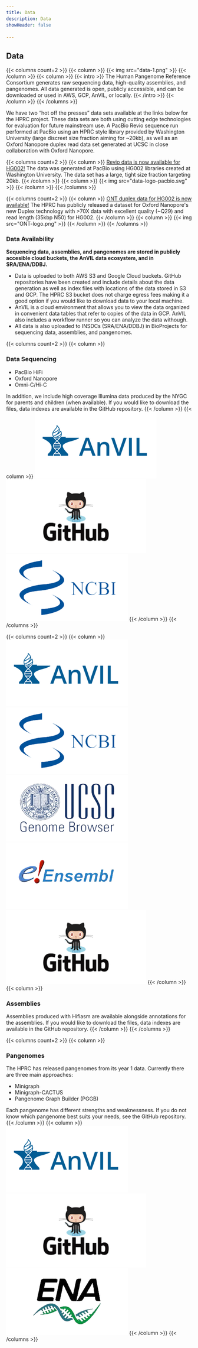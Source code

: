 ```yaml
---
title: Data
description: Data
showHeader: false

---
```


## Data

{{< columns count=2 >}}
{{< column >}}
{{< img src="data-1.png" >}}
{{< /column >}}
{{< column >}}
{{< intro >}}
The Human Pangenome Reference Consortium generates raw sequencing data, high-quality assemblies, and pangenomes. All data generated is open, publicly accessible, and can be downloaded or used in AWS, GCP, AnVIL, or locally.
{{< /intro >}}
{{< /column >}}
{{< /columns >}}

We have two “hot off the presses” data sets available at the links below for the HPRC project. These data sets are both using cutting edge technologies for evaluation for future mainstream use. A PacBio Revio sequence run performed at PacBio using an HPRC style library provided by Washington University (large discreet size fraction aiming for ~20kb), as well as an Oxford Nanopore duplex read data set generated at UCSC in close collaboration with Oxford Nanopore.

{{< columns count=2 >}}
{{< column >}}
[Revio data is now available for HG002!](https://human-pangenomics.s3.amazonaws.com/index.html?prefix=submissions/80d00e88-7a92-46d8-88c7-48f1486e11ed--HG002_PACBIO_REVIO/)
The data was generated at PacBio using HG002 libraries created at Washington University. The data set has a large, tight size fraction targeting 20kb.
{{< /column >}}
{{< column >}}
{{< img src="data-logo-pacbio.svg" >}}
{{< /column >}}
{{< /columns >}}

{{< columns count=2 >}}
{{< column >}}
[ONT duplex data for HG002 is now available!](https://human-pangenomics.s3.amazonaws.com/index.html?prefix=submissions/0CB931D5-AE0C-4187-8BD8-B3A9C9BFDADE--UCSC_HG002_R1041_Duplex_Dorado/Dorado_v0.1.1/)
The HPRC has publicly released a dataset for Oxford Nanopore's new Duplex technology with >70X data with excellent quality (~Q29) and read length (35kbp N50) for HG002.
{{< /column >}}
{{< column >}}
{{< img src="ONT-logo.png" >}}
{{< /column >}}
{{< /columns >}}

### Data Availability

**Sequencing data, assemblies, and pangenomes are stored in publicly accesible cloud buckets, the AnVIL data ecosystem, and in SRA/ENA/DDBJ.**

* Data is uploaded to both AWS S3 and Google Cloud buckets. GitHub repositories have been created and include details about the data generation as well as index files with locations of the data stored in S3 and GCP. The HPRC S3 bucket does not charge egress fees making it a good option if you would like to download data to your local machine.
* AnVIL is a cloud environment that allows you to view the data organized in convenient data tables that refer to copies of the data in GCP. AnVIL also includes a workflow runner so you can analyze the data withough.
* All data is also uploaded to INSDCs (SRA/ENA/DDBJ) in BioProjects for sequencing data, assemblies, and pangenomes.

<div class="data-container">

{{< columns count=2 >}}
{{< column >}}

### Data Sequencing

* PacBio HiFi
* Oxford Nanopore
* Omni-C/Hi-C

In addition, we include high coverage Illumina data produced by the NYGC for parents and children (when available). If you would like to download the files, data indexes are available in the GitHub repository.
{{< /column >}}
{{< column >}}
[!['AnVil Logo'](Data-AnVil.png 'AnVil Logo')](https://anvil.terra.bio/)
[!['GitHub Logo'](Data-Github.png 'GitHub Logo')](https://github.com/human-pangenomics/HPP_Year1_Data_Freeze_v1.0)
[!['NCBI Logo'](Data-NCBI.png 'NCBI Logo')](https://www.ncbi.nlm.nih.gov/bioproject/730823)
{{< /column >}}
{{< /columns >}}

{{< columns count=2 >}}
{{< column >}}
[!['AnVil Logo'](Data-AnVil.png 'AnVil Logo')](https://anvil.terra.bio/)
[!['NCBI Logo'](Data-NCBI.png 'NCBI Logo')](https://www.ncbi.nlm.nih.gov/bioproject/730823)
[!['UCSC Logo'](Data-UCSC.png 'UCSC Logo')](http://hprc-browser.ucsc.edu/)
[!['Ensembl Logo'](Data-ensembl.png 'Ensembl Logo')](https://projects.ensembl.org/hprc/)
[!['GitHub Logo'](Data-Github.png 'GitHub Logo')](https://github.com/human-pangenomics/HPP_Year1_Data_Freeze_v1.0)
{{< /column >}}
{{< column >}}

### Assemblies

Assemblies produced with Hifiasm are available alongside annotations for the assemblies. If you would like to download the files, data indexes are available in the GitHub repository.
{{< /column >}}
{{< /columns >}}

{{< columns count=2 >}}
{{< column >}}

### Pangenomes

The HPRC has released pangenomes from its year 1 data. Currently there are three main approaches:

* Minigraph
* Minigraph-CACTUS
* Pangenome Graph Builder (PGGB)
 
Each pangenome has different strengths and weaknessness. If you do not know which pangenome best suits your needs, see the GitHub repository.
{{< /column >}}
{{< column >}}
[!['AnVil Logo'](Data-AnVil.png 'AnVil Logo')](https://anvil.terra.bio/)
[!['GitHub Logo'](Data-Github.png 'GitHub Logo')](https://github.com/human-pangenomics/hpp_pangenome_resources)
[!['ENA Logo'](Data-ENA.png 'ENA Logo')](https://www.ebi.ac.uk/ena/browser/)
{{< /column >}}
{{< /columns >}}

</div>
